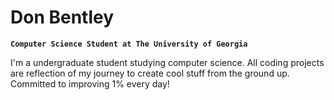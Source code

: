 # Don Bentley

**`Computer Science Student at The University of Georgia`**

I'm a undergraduate student studying computer science. All coding projects are reflection of my journey to create cool stuff from the ground up. Committed to improving 1% every day!
